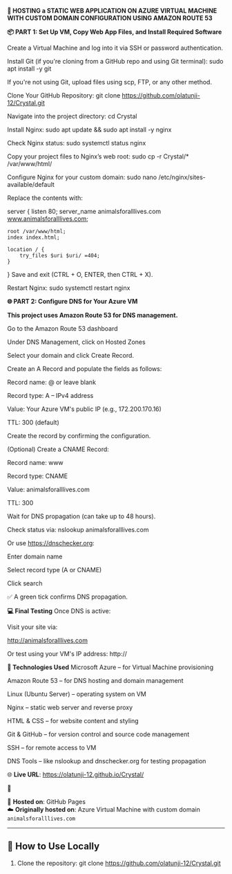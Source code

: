**🐾 HOSTING a STATIC WEB APPLICATION ON AZURE VIRTUAL MACHINE WITH CUSTOM DOMAIN CONFIGURATION USING AMAZON ROUTE 53**

**📦 PART 1: Set Up VM, Copy Web App Files, and Install Required Software**

Create a Virtual Machine and log into it via SSH or password authentication.

Install Git (if you're cloning from a GitHub repo and using Git terminal): sudo apt install -y git

If you're not using Git, upload files using scp, FTP, or any other method.

Clone Your GitHub Repository: git clone https://github.com/olatunji-12/Crystal.git

Navigate into the project directory: cd Crystal

Install Nginx: sudo apt update && sudo apt install -y nginx

Check Nginx status: sudo systemctl status nginx

Copy your project files to Nginx’s web root: sudo cp -r Crystal/* /var/www/html/

Configure Nginx for your custom domain: sudo nano /etc/nginx/sites-available/default

Replace the contents with:

server {
    listen 80;
    server_name animalsforalllives.com www.animalsforalllives.com;

    root /var/www/html;
    index index.html;

    location / {
        try_files $uri $uri/ =404;
    }
}
Save and exit (CTRL + O, ENTER, then CTRL + X).

Restart Nginx: sudo systemctl restart nginx

**🌐 PART 2: Configure DNS for Your Azure VM**

**This project uses Amazon Route 53 for DNS management.**

Go to the Amazon Route 53 dashboard

Under DNS Management, click on Hosted Zones

Select your domain and click Create Record.

Create an A Record and populate the fields as follows:

Record name: @ or leave blank

Record type: A – IPv4 address

Value: Your Azure VM's public IP (e.g., 172.200.170.16)

TTL: 300 (default)

Create the record by confirming the configuration.

(Optional) Create a CNAME Record:

Record name: www

Record type: CNAME

Value: animalsforalllives.com

TTL: 300

Wait for DNS propagation (can take up to 48 hours).

Check status via: nslookup animalsforalllives.com

Or use https://dnschecker.org:

Enter domain name

Select record type (A or CNAME)

Click search

✅ A green tick confirms DNS propagation.

**💻 Final Testing**
Once DNS is active:

Visit your site via:

http://animalsforalllives.com

Or test using your VM's IP address: http://<your-vm-ip>

**🚀 Technologies Used**
Microsoft Azure – for Virtual Machine provisioning

Amazon Route 53 – for DNS hosting and domain management

Linux (Ubuntu Server) – operating system on VM

Nginx – static web server and reverse proxy

HTML & CSS – for website content and styling

Git & GitHub – for version control and source code management

SSH – for remote access to VM

DNS Tools – like nslookup and dnschecker.org for testing propagation



🌐 **Live URL**: https://olatunji-12.github.io/Crystal/

📂

🚀 **Hosted on**: GitHub Pages  
☁️ **Originally hosted on**: Azure Virtual Machine with custom domain `animalsforalllives.com`

---

## 🔧 How to Use Locally

1. Clone the repository: git clone https://github.com/olatunji-12/Crystal.git
